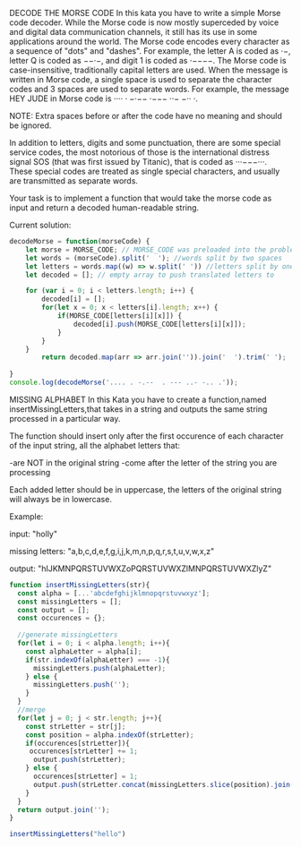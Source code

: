 DECODE THE MORSE CODE
In this kata you have to write a simple Morse code decoder. While the Morse code is now mostly superceded by voice and digital data communication channels, it still has its use in some applications around the world.
The Morse code encodes every character as a sequence of "dots" and "dashes". For example, the letter A is coded as ·−, letter Q is coded as −−·−, and digit 1 is coded as ·−−−−. The Morse code is case-insensitive, traditionally capital letters are used. When the message is written in Morse code, a single space is used to separate the character codes and 3 spaces are used to separate words. For example, the message HEY JUDE in Morse code is ···· · −·−−   ·−−− ··− −·· ·.

NOTE: Extra spaces before or after the code have no meaning and should be ignored.

In addition to letters, digits and some punctuation, there are some special service codes, the most notorious of those is the international distress signal SOS (that was first issued by Titanic), that is coded as ···−−−···. These special codes are treated as single special characters, and usually are transmitted as separate words.

Your task is to implement a function that would take the morse code as input and return a decoded human-readable string.


Current solution:
``` javascript
decodeMorse = function(morseCode) {
    let morse = MORSE_CODE; // MORSE_CODE was preloaded into the problem on codewars; to make it work here, you need to manually input a longass string with each letter/number/character. #byeee
    let words = (morseCode).split('  '); //words split by two spaces 
    let letters = words.map((w) => w.split(' ')) //letters split by one space 
    let decoded = []; // empty array to push translated letters to

    for (var i = 0; i < letters.length; i++) {
        decoded[i] = [];
        for(let x = 0; x < letters[i].length; x++) {
            if(MORSE_CODE[letters[i][x]]) {
                decoded[i].push(MORSE_CODE[letters[i][x]]);
            }
        }
    }
        return decoded.map(arr => arr.join('')).join('  ').trim(' ');
       
}
console.log(decodeMorse('.... . -.--  . --- ..- -.. .'));
```



MISSING ALPHABET
In this Kata you have to create a function,named insertMissingLetters,that takes in a string and outputs the same string processed in a particular way.

The function should insert only after the first occurence of each character of the input string, all the alphabet letters that:

-are NOT in the original string
-come after the letter of the string you are processing

Each added letter should be in uppercase, the letters of the original string will always be in lowercase.

Example:

input: "holly"

missing letters: "a,b,c,d,e,f,g,i,j,k,m,n,p,q,r,s,t,u,v,w,x,z"

output: "hIJKMNPQRSTUVWXZoPQRSTUVWXZlMNPQRSTUVWXZlyZ"

``` javascript
function insertMissingLetters(str){
  const alpha = [...'abcdefghijklmnopqrstuvwxyz'];
  const missingLetters = [];
  const output = [];
  const occurences = {};
  
  //generate missingLetters
  for(let i = 0; i < alpha.length; i++){
    const alphaLetter = alpha[i];
    if(str.indexOf(alphaLetter) === -1){
      missingLetters.push(alphaLetter);
    } else {
      missingLetters.push('');
    }
  }
  //merge
  for(let j = 0; j < str.length; j++){
    const strLetter = str[j];
    const position = alpha.indexOf(strLetter);
    if(occurences[strLetter]){
     occurences[strLetter] += 1;
      output.push(strLetter);
    } else {
      occurences[strLetter] = 1;
      output.push(strLetter.concat(missingLetters.slice(position).join('').toUpperCase()));
    }
  }
  return output.join('');
}

insertMissingLetters("hello")


```